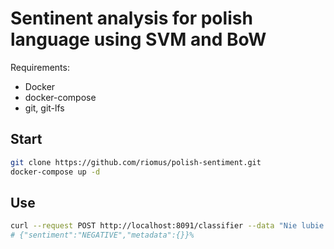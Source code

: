 # Sentinent analysis for polish language using SVM and BoW

Requirements:

* Docker
* docker-compose
* git, git-lfs


## Start
```bash
git clone https://github.com/riomus/polish-sentiment.git
docker-compose up -d
```

## Use

```bash
curl --request POST http://localhost:8091/classifier --data "Nie lubie cię"
# {"sentiment":"NEGATIVE","metadata":{}}% 
```
```